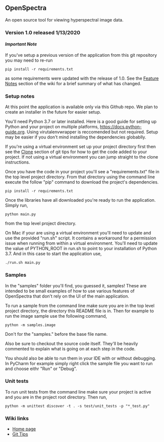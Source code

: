 ## OpenSpectra 

An open source tool for viewing hyperspectral image data.

### Version 1.0 released 1/13/2020
#### _Important_ _Note_
If you've setup a previous version of the application from this git repository you may need to re-run
````
pip install -r requirements.txt
````
as some requirements were updated with the release of 1.0.  See the [Feature Notes](https://github.com/openspectra/openspectra/wiki/Feature-Notes) section of the wiki for a brief summary of what has changed.

### Setup notes
At this point the application is available only via this Github repo.  We plan to create an installer in the future for easier setup.

You'll need Python 3.7 or later installed.  Here is a good guide for setting up Python and your project on multiple platforms, https://docs.python-guide.org.  Using virutalenvwrapper is reccomended but not required.  Setup may be easier if you don't mind installing the dependencies globablly.

If you're using a virtual environment set up your project directory first then see the [Clone](https://github.com/openspectra/openspectra/wiki/Git-Tips#clone) section of git tips for how to get the code added to your project.  If not using a virtual environment you can jump straight to the clone instructions.

Once you have the code in your project you'll see a "requirements.txt" file in the top level project directory.  From that directory using the command line execute the follow "pip" command to download the project's dependencies.

````
pip install -r requirements.txt
````

Once the libraries have all downloaded you're ready to run the application.  Simply run,

````
python main.py
````

from the top level project directory.

On Mac if your are using a virtual environment you'll need to update and use the provided "run.sh" script.  It contains a workaround for a permission issue when running from within a virtual environment.  You'll need to update the value of PYTHON_ROOT in run.sh to point to your installation of Python 3.7.  And in this case to start the application use,

````
./run.sh main.py
````

### Samples

In the "samples" folder you'll find, you guessed it, samples!  These are intended to be small examples of how to use various features of OpenSpectra that don't rely on the UI of the main application.

To run a sample from the command line make sure you are in the top level project directory, the directory this README file is in.  Then for example to run the image sample use the following command,
````
python -m samples.image
````
Don't for the "samples." before the base file name.  

Also be sure to checkout the source code itself.  They'll be heavily commented to explain what is going on at each step in the code.

You should also be able to run them in your IDE with or without debugging.  In PyCharm for example simply right click the sample file you want to run and choose eithr "Run" or "Debug".

### Unit tests

To run unit tests from the command line make sure your project is active and you are in the project root directory.  Then run,
````
python -m unittest discover -t . -s test/unit_tests -p "*_test.py"
````

### Wiki links
*  [Home page](https://github.com/openspectra/openspectra/wiki)
*  [Git Tips](https://github.com/openspectra/openspectra/wiki/Git-Tips)